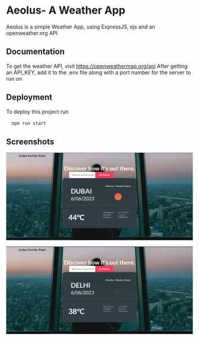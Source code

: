 
# Aeolus- A Weather App

Aeolus is a simple Weather App, using ExpressJS, ejs and an openweather.org API

## Documentation

To get the weather API, visit https://openweathermap.org/api 
After getting an API_KEY, add it to the .env file along with a port number for the server to run on


## Deployment

To deploy this project run

```bash
  npm run start
```


## Screenshots

![App Screenshot](https://github.com/KPkm25/weather-app/blob/master/weather1.png?raw=true)

![App Screenshot](https://github.com/KPkm25/weather-app/blob/master/weather2.png?raw=true)

